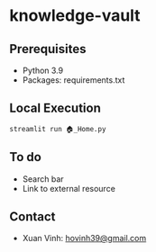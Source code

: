 # knowledge-vault

## Prerequisites
- Python 3.9
- Packages: requirements.txt

## Local Execution
```bash
streamlit run 🏠_Home.py
```

## To do
- Search bar
- Link to external resource

## Contact
- Xuan Vinh: hovinh39@gmail.com